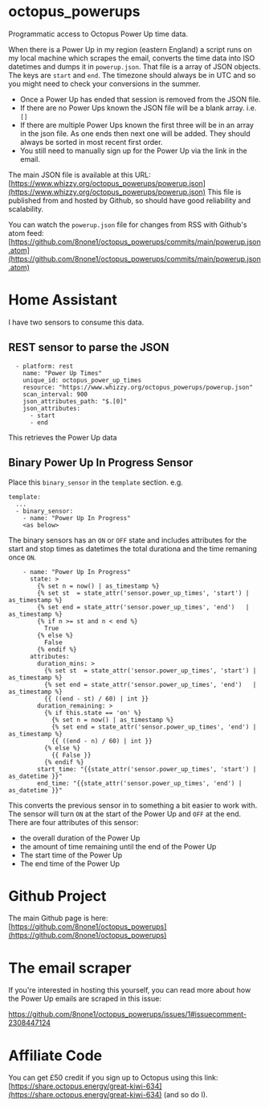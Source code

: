 # octopus_powerups
Programmatic access to Octopus Power Up time data.

When there is a Power Up in my region (eastern England) a script runs on my local machine which scrapes the email, converts the time data into ISO datetimes and dumps it in `powerup.json`.  That file is a array of JSON objects.  The keys are `start` and `end`.  The timezone should always be in UTC and so you might need to check your conversions in the summer.

 * Once a Power Up has ended that session is removed from the JSON file.
 * If there are no Power Ups known the JSON file will be a blank array. i.e. `[]`
 * If there are multiple Power Ups known the first three will be in an array in the json file. As one ends then next one will be added.  They should always be sorted in most recent first order.
 * You still need to manually sign up for the Power Up via the link in the email.

The main JSON file is available at this URL: [https://www.whizzy.org/octopus_powerups/powerup.json](https://www.whizzy.org/octopus_powerups/powerup.json)
This file is published from and hosted by Github, so should have good reliability and scalability.

You can watch the `powerup.json` file for changes from RSS with Github's atom feed: [https://github.com/8none1/octopus_powerups/commits/main/powerup.json.atom](https://github.com/8none1/octopus_powerups/commits/main/powerup.json.atom)

# Home Assistant

I have two sensors to consume this data.  

## REST sensor to parse the JSON

```
  - platform: rest
    name: "Power Up Times"
    unique_id: octopus_power_up_times
    resource: "https://www.whizzy.org/octopus_powerups/powerup.json"
    scan_interval: 900
    json_attributes_path: "$.[0]"
    json_attributes:
      - start
      - end
```

This retrieves the Power Up data

## Binary Power Up In Progress Sensor

Place this `binary_sensor` in the `template` section.  e.g.

```
template:
  ...
  - binary_sensor:
    - name: "Power Up In Progress"
    <as below>
```

The binary sensors has an `ON` or `OFF` state and includes attributes for the start and stop times as datetimes the total durationa and the time remaning once `ON`.

[//]: # ({% raw %})
```
    - name: "Power Up In Progress"
      state: >
        {% set n = now() | as_timestamp %}
        {% set st  = state_attr('sensor.power_up_times', 'start') | as_timestamp %}
        {% set end = state_attr('sensor.power_up_times', 'end')   | as_timestamp %}
        {% if n >= st and n < end %}
          True
        {% else %}
          False
        {% endif %}
      attributes:
        duration_mins: >
          {% set st  = state_attr('sensor.power_up_times', 'start') | as_timestamp %}
          {% set end = state_attr('sensor.power_up_times', 'end')   | as_timestamp %}
          {{ ((end - st) / 60) | int }}
        duration_remaining: >
          {% if this.state == 'on' %}
            {% set n = now() | as_timestamp %}
            {% set end = state_attr('sensor.power_up_times', 'end') | as_timestamp %}
            {{ ((end - n) / 60) | int }}
          {% else %}
            {{ False }}
          {% endif %}
        start_time: "{{state_attr('sensor.power_up_times', 'start') | as_datetime }}"
        end_time: "{{state_attr('sensor.power_up_times', 'end') | as_datetime }}"
```
[//]: # ({% endraw %})

This converts the previous sensor in to something a bit easier to work with.  The sensor will turn `ON` at the start of the Power Up and `OFF` at the end.  There are four attributes of this sensor:
 - the overall duration of the Power Up
 - the amount of time remaining until the end of the Power Up
 - The start time of the Power Up
 - The end time of the Power Up

# Github Project

The main Github page is here: [https://github.com/8none1/octopus_powerups](https://github.com/8none1/octopus_powerups)

# The email scraper

If you're interested in hosting this yourself, you can read more about how the Power Up emails are scraped in this issue:

https://github.com/8none1/octopus_powerups/issues/1#issuecomment-2308447124

# Affiliate Code

You can get £50 credit if you sign up to Octopus using this link: [https://share.octopus.energy/great-kiwi-634](https://share.octopus.energy/great-kiwi-634)
(and so do I).



